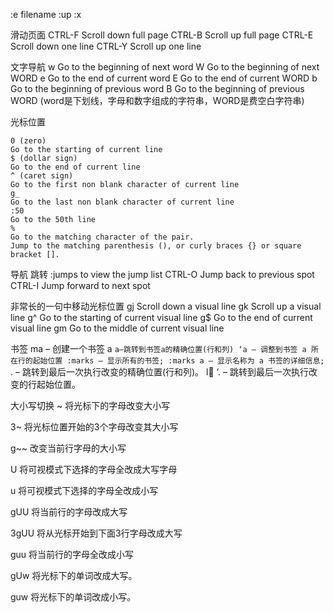 

:e filename
:up
:x


滑动页面
CTRL-F
Scroll down full page
CTRL-B
Scroll up full page
CTRL-E
Scroll down one line
CTRL-Y
Scroll up one line

文字导航
w
Go to the beginning of next word
W
Go to the beginning of next WORD
e
Go to the end of current word
E
Go to the end of current WORD
b
Go to the beginning of previous word
B
Go to the beginning of previous WORD
(word是下划线，字母和数字组成的字符串，WORD是费空白字符串)

光标位置
```
0 (zero)
Go to the starting of current line
$ (dollar sign)
Go to the end of current line
^ (caret sign)
Go to the first non blank character of current line
g_￼
Go to the last non blank character of current line
:50
Go to the 50th line
%
Go to the matching character of the pair.
Jump to the matching parenthesis (), or curly braces {} or square bracket [].

```

导航
跳转
:jumps
to view the jump list
CTRL-O
Jump back to previous spot
CTRL-I
Jump forward to next spot


非常长的一句中移动光标位置
gj
Scroll down a visual line
gk
Scroll up a visual line
g^
Go to the starting of current visual line
g$
Go to the end of current visual line
gm
Go to the middle of current visual line


书签
ma – 创建一个书签 a
`a–跳转到书签a的精确位置(行和列)
‘a – 调整到书签 a 所在行的起始位置
:marks — 显示所有的书签;
:marks a – 显示名称为 a 书签的详细信息;
`. – 跳转到最后一次执行改变的精确位置(行和列)。 l ‘. – 跳转到最后一次执行改变的行起始位置。

大小写切换
~          将光标下的字母改变大小写

3~         将光标位置开始的3个字母改变其大小写

g~~        改变当前行字母的大小写

U          将可视模式下选择的字母全改成大写字母

u          将可视模式下选择的字母全改成小写

gUU        将当前行的字母改成大写

3gUU       将从光标开始到下面3行字母改成大写

guu       将当前行的字母全改成小写

gUw       将光标下的单词改成大写。

guw       将光标下的单词改成小写。
